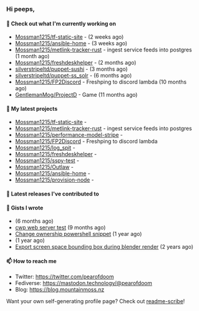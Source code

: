 ### Hi peeps,

#### 👷 Check out what I'm currently working on

- [Mossman1215/tf-static-site](https://github.com/Mossman1215/tf-static-site) -  (2 weeks ago)
- [Mossman1215/ansible-home](https://github.com/Mossman1215/ansible-home) -  (3 weeks ago)
- [Mossman1215/metlink-tracker-rust](https://github.com/Mossman1215/metlink-tracker-rust) - ingest service feeds into postgres (1 month ago)
- [Mossman1215/freshdeskhelper](https://github.com/Mossman1215/freshdeskhelper) -  (2 months ago)
- [silverstripeltd/puppet-sushi](https://github.com/silverstripeltd/puppet-sushi) -  (3 months ago)
- [silverstripeltd/puppet-ss_solr](https://github.com/silverstripeltd/puppet-ss_solr) -  (6 months ago)
- [Mossman1215/FP2Discord](https://github.com/Mossman1215/FP2Discord) - Freshping to discord lambda (10 months ago)
- [GentlemanMog/ProjectD](https://github.com/GentlemanMog/ProjectD) - Game (11 months ago)

#### 🌱 My latest projects

- [Mossman1215/tf-static-site](https://github.com/Mossman1215/tf-static-site) - 
- [Mossman1215/metlink-tracker-rust](https://github.com/Mossman1215/metlink-tracker-rust) - ingest service feeds into postgres
- [Mossman1215/performance-model-stripe](https://github.com/Mossman1215/performance-model-stripe) - 
- [Mossman1215/FP2Discord](https://github.com/Mossman1215/FP2Discord) - Freshping to discord lambda
- [Mossman1215/log_spit](https://github.com/Mossman1215/log_spit) - 
- [Mossman1215/freshdeskhelper](https://github.com/Mossman1215/freshdeskhelper) - 
- [Mossman1215/sspy-test](https://github.com/Mossman1215/sspy-test) - 
- [Mossman1215/Outlaw](https://github.com/Mossman1215/Outlaw) - 
- [Mossman1215/ansible-home](https://github.com/Mossman1215/ansible-home) - 
- [Mossman1215/provision-node](https://github.com/Mossman1215/provision-node) - 

#### 🔭 Latest releases I've contributed to


#### 📓 Gists I wrote

- [](https://gist.github.com/dc3c25dd419a4bbe16502daf60de4931) (6 months ago)
- [cwp web server test](https://gist.github.com/7e3889b2abed3be38c80f83ba7d231eb) (9 months ago)
- [Change ownership powershell snippet](https://gist.github.com/61b61f25eb5da5cba82ab4829302e376) (1 year ago)
- [](https://gist.github.com/172e08c3d70d74c62c4a5f10aaeef290) (1 year ago)
- [Export screen space bounding box during blender render](https://gist.github.com/c0b4f010073ddf2023364be90766229c) (2 years ago)

#### 📫 How to reach me

- Twitter: https://twitter.com/pearofdoom
- Fediverse: https://mastodon.technology/@pearofdoom
- Blog: https://blog.mountainmoss.nz

Want your own self-generating profile page? Check out [readme-scribe](https://github.com/muesli/readme-scribe)!
